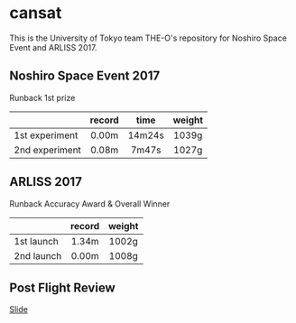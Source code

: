 # cansat

This is the University of Tokyo team THE-O's repository for Noshiro Space
Event and ARLISS 2017.

## Noshiro Space Event 2017
Runback 1st prize

||record|time|weight|
|:--|:--:|:--:|:--:|
|1st experiment|0.00m|14m24s|1039g|
|2nd experiment|0.08m|7m47s|1027g|

## ARLISS 2017
Runback Accuracy Award & Overall Winner

||record|weight|
|:--|:--:|:--:|
|1st launch|1.34m|1002g|
|2nd launch|0.00m|1008g|

## Post Flight Review
[Slide](https://github.com/arahatashun/cansat/wiki/pdf/PostFlightReview.pdf)
